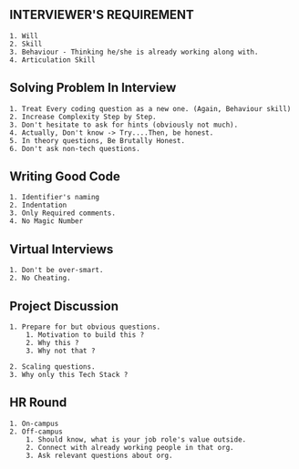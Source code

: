 ## INTERVIEWER'S REQUIREMENT
    1. Will
    2. Skill
    3. Behaviour - Thinking he/she is already working along with.
    4. Articulation Skill

## Solving Problem In Interview
    1. Treat Every coding question as a new one. (Again, Behaviour skill)
    2. Increase Complexity Step by Step.
    3. Don't hesitate to ask for hints (obviously not much).
    4. Actually, Don't know -> Try....Then, be honest.
    5. In theory questions, Be Brutally Honest.
    6. Don't ask non-tech questions.

## Writing Good Code
    1. Identifier's naming
    2. Indentation
    3. Only Required comments.
    4. No Magic Number

## Virtual Interviews
    1. Don't be over-smart.
    2. No Cheating.

## Project Discussion
    1. Prepare for but obvious questions.
        1. Motivation to build this ?
        2. Why this ?
        3. Why not that ?

    2. Scaling questions.
    3. Why only this Tech Stack ?

## HR Round
    1. On-campus
    2. Off-campus
        1. Should know, what is your job role's value outside.
        2. Connect with already working people in that org.
        3. Ask relevant questions about org.
        